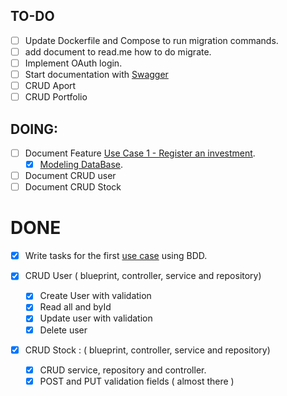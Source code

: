 
## TO-DO

- [ ] Update Dockerfile and Compose to run migration commands.
- [ ] add document to read.me how to do migrate.
- [ ] Implement OAuth login.
- [ ] Start documentation with [Swagger](https://swagger.io/blog/api-development/automatically-generating-swagger-specifications-wi/)
- [ ] CRUD Aport
- [ ] CRUD Portfolio
## DOING:
- [ ] Document Feature  [Use Case 1 - Register an investment](use-cases.md##-Use-Case-1).
  - [x] [Modeling DataBase](UC-1.md##-Representation-of-Users-and-Investments).

- [ ] Document CRUD user
- [ ] Document CRUD Stock

# DONE
- [x] Write tasks for the first [use case](use-cases.md) using BDD.

- [x] CRUD User ( blueprint, controller, service and repository)
  - [x] Create User with validation
  - [x] Read all and byId
  - [x] Update user with validation
  - [x] Delete user
- [x] CRUD Stock : ( blueprint, controller, service and repository)
  - [x] CRUD service, repository and controller.
  - [x] POST and PUT validation fields ( almost there )